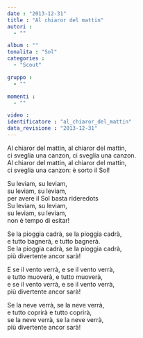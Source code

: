 ```yaml
---
date : "2013-12-31"
title : "Al chiaror del mattin"
autori : 
  - ""

album : ""
tonalita : "Sol"
categories : 
  - "Scout"

gruppo : 
  - ""

momenti : 
  - ""

video : 
identificatore : "al_chiaror_del_mattin"
data_revisione : "2013-12-31"
---
```

  
  
Al chiaror del mattin, al chiaror del mattin,  
ci sveglia una canzon, ci sveglia una canzon.  
Al chiaror del mattin, al chiaror del mattin,  
ci sveglia una canzon: è sorto il Sol!  
  
  
Su leviam, su leviam,  
su leviam, su leviam,  
per avere il Sol basta rideredots  
Su leviam, su leviam,  
su leviam, su leviam,  
non è tempo di esitar!  
  
  
  
Se la pioggia cadrà, se la pioggia cadrà,  
e tutto bagnerà, e tutto bagnerà.  
Se la pioggia cadrà, se la pioggia cadrà,  
più divertente ancor sarà!  
  
  
E se il vento verrà, e se il vento verrà,  
e tutto muoverà, e tutto muoverà,  
e se il vento verrà, e se il vento verrà,  
più divertente ancor sarà!  
  
  
Se la neve verrà, se la neve verrà,  
e tutto coprirà e tutto coprirà,  
se la neve verrà, se la neve verrà,  
più divertente ancor sarà!  
  
  
  

